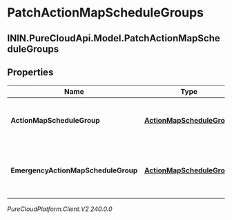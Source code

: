 # PatchActionMapScheduleGroups

## ININ.PureCloudApi.Model.PatchActionMapScheduleGroups

## Properties

|Name | Type | Description | Notes|
|------------ | ------------- | ------------- | -------------|
| **ActionMapScheduleGroup** | [**ActionMapScheduleGroup**](ActionMapScheduleGroup) | The actions map&#39;s associated schedule group. | |
| **EmergencyActionMapScheduleGroup** | [**ActionMapScheduleGroup**](ActionMapScheduleGroup) | The action map&#39;s associated emergency schedule group. | [optional] |



_PureCloudPlatform.Client.V2 240.0.0_
